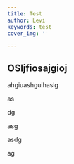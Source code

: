 ```yaml
---
title: Test
author: Levi
keywords: test
cover_img: ''

---
```

## OSIjfiosajgioj

ahgiuashguihaslg

as

dg

asg

asdg

ag
